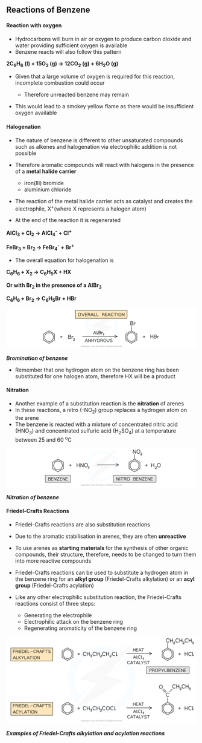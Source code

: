 Reactions of Benzene
--------------------

#### Reaction with oxygen

* Hydrocarbons will burn in air or oxygen to produce carbon dioxide and water providing sufficient oxygen is available
* Benzene reacts will also follow this pattern

<b>2C</b><sub><b>6</b></sub><b>H</b><sub><b>6</b></sub><b> (l) + 15O</b><sub><b>2</b></sub><b> (g) → 12CO</b><sub><b>2</b></sub><b> (g) + 6H</b><sub><b>2</b></sub><b>O (g)</b>

* Given that a large volume of oxygen is required for this reaction, incomplete combustion could occur

  + Therefore unreacted benzene may remain
* This would lead to a smokey yellow flame as there would be insufficient oxygen available

#### Halogenation

* The nature of benzene is different to other unsaturated compounds such as alkenes and halogenation via electrophilic addition is not possible
* Therefore aromatic compounds will react with halogens in the presence of a <b>metal halide carrier</b>

  + iron(III) bromide
  + aluminium chloride
* The reaction of the metal halide carrier acts as catalyst and creates the electrophile, X<sup>+</sup>(where X represents a halogen atom)
* At the end of the reaction it is regenerated

<b>AlCl</b><sub><b>3</b></sub><b> + Cl</b><sub><b>2</b></sub><b> → AlCl</b><sub><b>4</b></sub><sup><b>-</b></sup><b> + Cl</b><sup><b>+</b></sup>

<b>FeBr</b><sub><b>3</b></sub><b> + Br</b><sub><b>2 </b></sub><b>→ FeBr</b><sub><b>4</b></sub><sup><b>-</b></sup><b> + Br</b><sup><b>+</b></sup>

* The overall equation for halogenation is

<b>C</b><sub><b>6</b></sub><b>H</b><sub><b>6 </b></sub><b>+ X</b><sub><b>2</b></sub><b> → C</b><sub><b>6</b></sub><b>H</b><sub><b>5</b></sub><b>X + HX</b>

<b>Or with Br</b><sub><b>2</b></sub><b> in the presence of a AlBr</b><sub><b>3</b></sub>

<b>C</b><sub><b>6</b></sub><b>H</b><sub><b>6 </b></sub><b>+ Br</b><sub><b>2</b></sub><b> → C</b><sub><b>6</b></sub><b>H</b><sub><b>5</b></sub><b>Br + HBr</b>

![Hydrocarbons - Overall Halogenation, downloadable AS & A Level Chemistry revision notes](7.2-Hydrocarbons-Overall-Halogenation.png)

<i><b>Bromination of benzene</b></i>

* Remember that one hydrogen atom on the benzene ring has been substituted for one halogen atom, therefore HX will be a product

#### Nitration

* Another example of a substitution reaction is the <b>nitration </b>of arenes
* In these reactions, a nitro (-NO<sub>2</sub>) group replaces a hydrogen atom on the arene
* The benzene is reacted with a mixture of concentrated nitric acid (HNO<sub>3</sub>) and concentrated sulfuric acid (H<sub>2</sub>SO<sub>4</sub>) at a temperature between 25 and 60 <sup>o</sup>C

![Hydrocarbons - Nitration of Arenes, downloadable AS & A Level Chemistry revision notes](7.2-Hydrocarbons-Nitration-of-Arenes.png)

<i><b>Nitration of benzene</b></i>

#### Friedel-Crafts Reactions

* Friedel-Crafts reactions are also<b> </b>substitution<b> </b>reactions
* Due to the aromatic stabilisation in arenes, they are often <b>unreactive</b>
* To use arenes as <b>starting materials </b>for the synthesis of other organic compounds, their structure, therefore, needs to be changed to turn them into more reactive compounds
* Friedel-Crafts reactions can be used to substitute a hydrogen atom in the benzene ring for an <b>alkyl group </b>(Friedel-Crafts alkylation) or an <b>acyl group </b>(Friedel-Crafts acylation)
* Like any other electrophilic substitution reaction, the Friedel-Crafts reactions consist of three steps:

  + Generating the electrophile
  + Electrophilic attack on the benzene ring
  + Regenerating aromaticity of the benzene ring

![Hydrocarbons - Alkylation vs Acylation, downloadable AS & A Level Chemistry revision notes](7.2-Hydrocarbons-Alkylation-vs-Acylation.png)

<i><b>Examples of Friedel-Crafts alkylation and acylation reactions</b></i>